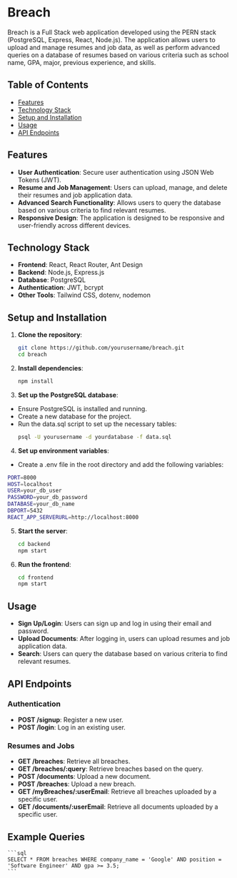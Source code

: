 # Breach

Breach is a Full Stack web application developed using the PERN stack (PostgreSQL, Express, React, Node.js). The application allows users to upload and manage resumes and job data, as well as perform advanced queries on a database of resumes based on various criteria such as school name, GPA, major, previous experience, and skills.

## Table of Contents

- [Features](#features)
- [Technology Stack](#technology-stack)
- [Setup and Installation](#setup-and-installation)
- [Usage](#usage)
- [API Endpoints](#api-endpoints)

## Features

- **User Authentication**: Secure user authentication using JSON Web Tokens (JWT).
- **Resume and Job Management**: Users can upload, manage, and delete their resumes and job application data.
- **Advanced Search Functionality**: Allows users to query the database based on various criteria to find relevant resumes.
- **Responsive Design**: The application is designed to be responsive and user-friendly across different devices.

## Technology Stack

- **Frontend**: React, React Router, Ant Design
- **Backend**: Node.js, Express.js
- **Database**: PostgreSQL
- **Authentication**: JWT, bcrypt
- **Other Tools**: Tailwind CSS, dotenv, nodemon

## Setup and Installation

1. **Clone the repository**:
   ```bash
   git clone https://github.com/yourusername/breach.git
   cd breach
   ```

2. **Install dependencies**:
    ```bash
   npm install
   ```

3. **Set up the PostgreSQL database**:
- Ensure PostgreSQL is installed and running.
- Create a new database for the project.
- Run the data.sql script to set up the necessary tables:
    ```bash
   psql -U yourusername -d yourdatabase -f data.sql
   ```

4. **Set up environment variables**:
- Create a .env file in the root directory and add the following variables:
```bash
PORT=8000
HOST=localhost
USER=your_db_user
PASSWORD=your_db_password
DATABASE=your_db_name
DBPORT=5432
REACT_APP_SERVERURL=http://localhost:8000
```

5. **Start the server**:
    ```bash
    cd backend
    npm start
    ```

6. **Run the frontend**:
    ```bash
    cd frontend
    npm start
    ```

## Usage
- **Sign Up/Login**: Users can sign up and log in using their email and password.
- **Upload Documents**: After logging in, users can upload resumes and job application data.
- **Search**: Users can query the database based on various criteria to find relevant resumes.

## API Endpoints

### Authentication
- **POST /signup**: Register a new user.
- **POST /login**: Log in an existing user.

### Resumes and Jobs
- **GET /breaches**: Retrieve all breaches.
- **GET /breaches/:query**: Retrieve breaches based on the query.
- **POST /documents**: Upload a new document.
- **POST /breaches**: Upload a new breach.
- **GET /myBreaches/:userEmail**: Retrieve all breaches uploaded by a specific user.
- **GET /documents/:userEmail**: Retrieve all documents uploaded by a specific user.

## Example Queries
    ```sql
    SELECT * FROM breaches WHERE company_name = 'Google' AND position = 'Software Engineer' AND gpa >= 3.5;
    ```